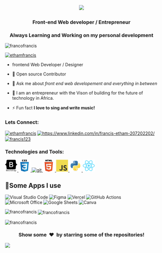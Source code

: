 
<h1 align="center">
  <a href="https://git.io/typing-svg">
    <img src="https://readme-typing-svg.herokuapp.com/?lines=Hi+there!👋;I'm+Francis...;WWelcome+to+my+Hub!&center=true&size=40&">
  </a>
</h1>

<h3 align="center">Front-end Web developer / Entrepreneur </h3>

<h3 align="center">Always Learning and Working on my personal development </h3>

<p align="left"> <img src="https://komarev.com/ghpvc/?username=francofrancis&label=Profile%20views&color=0e75b6&style=flat" alt="francofrancis" /> </p>

<p align="left"> <a href="https://twitter.com/ethamfrancis" target="blank"><img src="https://img.shields.io/twitter/follow/ethamfrancis?logo=twitter&style=for-the-badge" alt="ethamfrancis" /></a> </p>

- frontend Web Developer / Designer
- 🥑 Open source Contributor

- 💬 Ask me about *front end web developement and everything in between*

- 👑 I am an entrepreneur with the Vison of building for the future of technology in Africa.

- ⚡ Fun fact **I love to sing and write music!**

<h3 align="left">Lets Connect:</h3>
<p align="left">
<a href="https://twitter.com/ethamfrancis" target="blank"><img align="center" src="https://raw.githubusercontent.com/rahuldkjain/github-profile-readme-generator/master/src/images/icons/Social/twitter.svg" alt="ethamfrancis" height="30" width="40" /></a>
<a href="https://linkedin.com/in/https://www.linkedin.com/in/francis-etham-207202202/" target="blank"><img align="center" src="https://raw.githubusercontent.com/rahuldkjain/github-profile-readme-generator/master/src/images/icons/Social/linked-in-alt.svg" alt="https://www.linkedin.com/in/francis-etham-207202202/" height="30" width="40" /></a>
<a href="https://medium.com/francis123" target="blank"><img align="center" src="https://raw.githubusercontent.com/rahuldkjain/github-profile-readme-generator/master/src/images/icons/Social/medium.svg" alt="francis123" height="30" width="40" /></a>
</p>

<h3 align="left">Technologies and Tools:</h3>

<p align="left"> <a href="https://getbootstrap.com" target="_blank" rel="noreferrer"> <img src="https://raw.githubusercontent.com/devicons/devicon/master/icons/bootstrap/bootstrap-plain-wordmark.svg" alt="bootstrap" width="40" height="40"/> </a> <a href="https://www.w3schools.com/css/" target="_blank" rel="noreferrer"> <img src="https://raw.githubusercontent.com/devicons/devicon/master/icons/css3/css3-original-wordmark.svg" alt="css3" width="40" height="40"/> </a> <a href="https://git-scm.com/" target="_blank" rel="noreferrer"> <img src="https://www.vectorlogo.zone/logos/git-scm/git-scm-icon.svg" alt="git" width="40" height="40"/> </a> <a href="https://www.w3.org/html/" target="_blank" rel="noreferrer"> <img src="https://raw.githubusercontent.com/devicons/devicon/master/icons/html5/html5-original-wordmark.svg" alt="html5" width="40" height="40"/> </a> <a href="https://developer.mozilla.org/en-US/docs/Web/JavaScript" target="_blank" rel="noreferrer"> <img src="https://raw.githubusercontent.com/devicons/devicon/master/icons/javascript/javascript-original.svg" alt="javascript" width="40" height="40"/> </a> <a href="https://www.python.org" target="_blank" rel="noreferrer"> <img src="https://raw.githubusercontent.com/devicons/devicon/master/icons/python/python-original.svg" alt="python" width="40" height="40"/> </a> 
  <img src="https://raw.githubusercontent.com/devicons/devicon/master/icons/react/react-original.svg" alt="python" width="40" height="40"/>
  

</p>

  ## 📱Some Apps I use

![Visual Studio Code](https://img.shields.io/badge/Visual_Studio_Code-0078D4?style=for-the-badge&logo=visual%20studio%20code&logoColor=white)
![Figma](https://img.shields.io/badge/Figma-F24E1E?style=for-the-badge&logo=figma&logoColor=white)
![Vercel](https://img.shields.io/badge/Vercel-000000?style=for-the-badge&logo=vercel&logoColor=white)
![GitHub Actions](https://img.shields.io/badge/GitHub_Actions-2088FF?style=for-the-badge&logo=github-actions&logoColor=white)
![Microsoft Office](https://img.shields.io/badge/Microsoft_Office-D83B01?style=for-the-badge&logo=microsoft-office&logoColor=white)
![Google Sheets](https://img.shields.io/badge/Google%20Sheets-34A853?style=for-the-badge&logo=google-sheets&logoColor=white)
![Canva](https://img.shields.io/badge/Canva-%2300C4CC.svg?&style=for-the-badge&logo=Canva&logoColor=white)

  

<p><img align="left" src="https://github-readme-stats.vercel.app/api/top-langs?username=francofrancis&show_icons=true&locale=en&layout=compact" alt="francofrancis" /></p>

<p>&nbsp;<img align="center" src="https://github-readme-stats.vercel.app/api?username=francofrancis&show_icons=true&locale=en" alt="francofrancis" /></p>

<p><img align="center" src="https://github-readme-streak-stats.herokuapp.com/?user=francofrancis&" alt="francofrancis" /></p>


<h3 align="center">Show some &nbsp;❤️&nbsp; by starring some of the repositories!</h3>

</div><img src="https://github.com/punitkmryh/punitkmryh/blob/master/wave.svg" />

